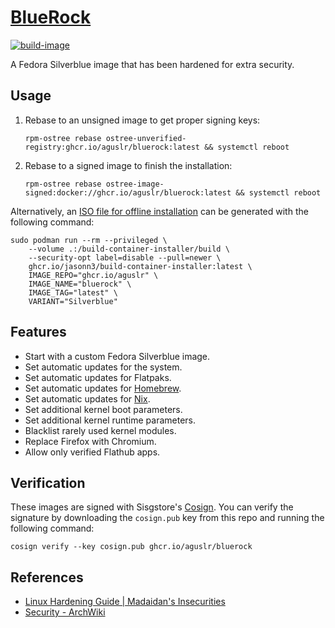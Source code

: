 [BlueRock][1]
=============

[![build-image](https://github.com/aguslr/bluerock/actions/workflows/build.yml/badge.svg)](https://github.com/aguslr/bluerock/actions/workflows/build.yml)

A Fedora Silverblue image that has been hardened for extra security.

Usage
-----

1. Rebase to an unsigned image to get proper signing keys:

       rpm-ostree rebase ostree-unverified-registry:ghcr.io/aguslr/bluerock:latest && systemctl reboot

2. Rebase to a signed image to finish the installation:

       rpm-ostree rebase ostree-image-signed:docker://ghcr.io/aguslr/bluerock:latest && systemctl reboot

Alternatively, an [ISO file for offline installation][5] can be generated with
the following command:

    sudo podman run --rm --privileged \
        --volume .:/build-container-installer/build \
        --security-opt label=disable --pull=newer \
        ghcr.io/jasonn3/build-container-installer:latest \
        IMAGE_REPO="ghcr.io/aguslr" \
        IMAGE_NAME="bluerock" \
        IMAGE_TAG="latest" \
        VARIANT="Silverblue"

Features
--------

- Start with a custom Fedora Silverblue image.
- Set automatic updates for the system.
- Set automatic updates for Flatpaks.
- Set automatic updates for [Homebrew][6].
- Set automatic updates for [Nix][7].
- Set additional kernel boot parameters.
- Set additional kernel runtime parameters.
- Blacklist rarely used kernel modules.
- Replace Firefox with Chromium.
- Allow only verified Flathub apps.

Verification
------------

These images are signed with Sisgstore's [Cosign][4]. You can verify the
signature by downloading the `cosign.pub` key from this repo and running the
following command:

    cosign verify --key cosign.pub ghcr.io/aguslr/bluerock

References
----------

- [Linux Hardening Guide | Madaidan's Insecurities][2]
- [Security - ArchWiki][3]


[1]: https://github.com/aguslr/bluerock
[2]: https://madaidans-insecurities.github.io/guides/linux-hardening.html
[3]: https://wiki.archlinux.org/title/Security
[4]: https://docs.sigstore.dev/cosign/overview/
[5]: https://blue-build.org/learn/universal-blue/#fresh-install-from-an-iso
[6]: https://brew.sh/
[7]: https://nixos.org/
